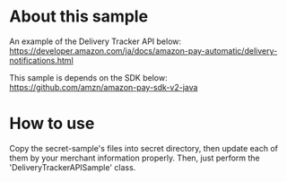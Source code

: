 # About this sample 
An example of the Delivery Tracker API below:  
https://developer.amazon.com/ja/docs/amazon-pay-automatic/delivery-notifications.html

This sample is depends on the SDK below:  
https://github.com/amzn/amazon-pay-sdk-v2-java

# How to use
Copy the secret-sample's files into secret directory, then update each of them by your merchant information properly.
Then, just perform the 'DeliveryTrackerAPISample' class.
